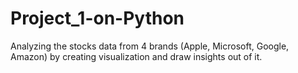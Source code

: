 # Project_1-on-Python
Analyzing the stocks data from 4 brands (Apple, Microsoft, Google, Amazon) by creating visualization and draw insights out of it.
